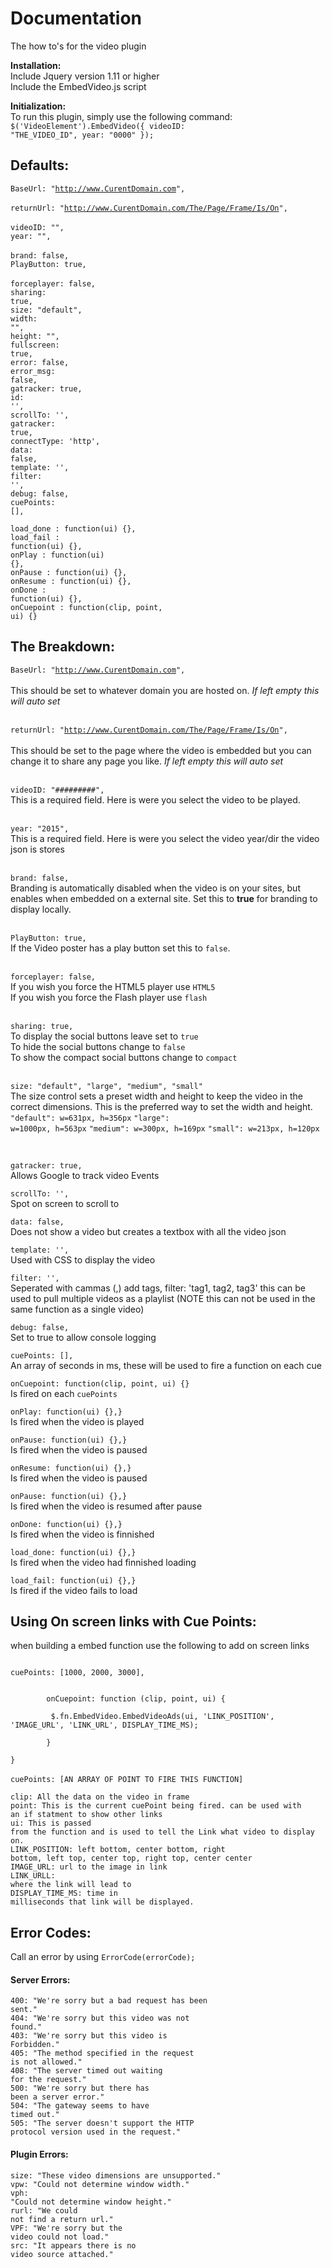 # Documentation
The how to's for the video plugin

<b>Installation:</b> <br />
Include Jquery version 1.11 or higher<br />
Include the EmbedVideo.js script<br />

<b>Initialization:</b><br />
To run this plugin, simply use the following command:<br />
<code>$('VideoElement').EmbedVideo({ videoID: "THE_VIDEO_ID", year: "0000" });</code>
<br />

## Defaults:<br />

<code>BaseUrl: "http://www.CurentDomain.com", </code><br />
<code>returnUrl: "http://www.CurentDomain.com/The/Page/Frame/Is/On", </code><br />
<code>videoID: "", </code><br />
<code>year: "", </code><br />
<code>brand: false, </code><br />
<code>PlayButton: true, </code><br />
<code>forceplayer: false,</code><br />
<code>sharing: true,</code><br />
<code>size: "default",</code><br />
<code>width: "",</code><br />
<code>height: "",</code><br />
<code>fullscreen: true,</code><br />
<code>error: false,</code><br />
<code>error_msg: false,</code><br />
<code>gatracker: true,</code><br />
<code>id: '',</code><br />
<code>scrollTo: '',</code><br />
<code>gatracker: true,</code><br />
<code>connectType: 'http',</code><br />
<code>data: false,</code><br />
<code>template: '',</code><br />
<code>filter: '',</code><br />
<code>debug: false,</code><br />
<code>cuePoints: [],</code><br />

<code>load_done   : function(ui) {},</code><br />
<code>load_fail   : function(ui) {},</code><br />
<code>onPlay      : function(ui) {},</code><br />
<code>onPause     : function(ui) {},</code><br />
<code>onResume    : function(ui) {},</code><br />
<code>onDone      : function(ui) {},</code><br />
<code>onCuepoint  : function(clip, point, ui) {}</code><br />


 



## The Breakdown:<br />

<code>BaseUrl: "http://www.CurentDomain.com", </code><br />
This should be set to whatever domain you are hosted on. <i>If left empty this will auto set</i><br /><br />

<code>returnUrl: "http://www.CurentDomain.com/The/Page/Frame/Is/On", </code><br />
This should be set to the page where the video is embedded but you can change it to share any page you like. <i>If left empty this will auto set</i><br /><br />

<code>videoID: "#########", </code><br />
This is a required field. Here is were you select the video to be played.<br /><br />

<code>year: "2015", </code><br />
This is a required field. Here is were you select the video year/dir the video json is stores<br /><br />

<code>brand: false, </code><br />
Branding is automatically disabled when the video is on your sites, but enables when embedded on a external site. Set this to <b>true</b> for branding to display locally.<br /><br />

<code>PlayButton: true, </code><br />
If the Video poster has a play button set this to <code>false</code>.<br /><br />

<code>forceplayer: false,</code><br />
If you wish you force the HTML5 player use <code>HTML5</code><br />
If you wish you force the Flash player use <code>flash</code><br /><br />

<code>sharing: true,</code><br />
To display the social buttons leave set to <code>true</code><br />
To hide the social buttons change to <code>false</code><br />
To show the compact social buttons change to <code>compact</code><br /><br />

<code>size: "default", "large", "medium", "small"</code><br />
The size control sets a preset width and height to keep the video in the correct dimensions. This is the preferred way to set the width and height.
<br />
<code>"default": w=631px, h=356px</code>
<code>"large": w=1000px, h=563px</code>
<code>"medium": w=300px, h=169px</code>
<code>"small": w=213px, h=120px</code>

<br />

<code>gatracker: true,</code><br />
Allows Google to track video Events<br />

<code>scrollTo: '',</code><br />
Spot on screen to scroll to<br />

<code>data: false,</code><br />
Does not show a video but creates a textbox with all the video json<br />

<code>template: '',</code><br />
Used with CSS to display the video<br />

<code>filter: '',</code><br />
Seperated with cammas (,) add tags, filter: 'tag1, tag2, tag3' this can be used to pull multiple videos as a playlist (NOTE this can not be used in the same function as a single video)<br />

<code>debug: false,</code><br />
Set to true to allow console logging<br />

<code>cuePoints: [],</code><br />
An array of seconds in ms, these will be used to fire a function on each cue<br />

<code>onCuepoint: function(clip, point, ui) {}</code><br />
Is fired on each <code>cuePoints</code><br />

<code>onPlay: function(ui) {},}</code><br />
Is fired when the video is played<br />

<code>onPause: function(ui) {},}</code><br />
Is fired when the video is paused<br />

<code>onResume: function(ui) {},}</code><br />
Is fired when the video is paused<br />

<code>onPause: function(ui) {},}</code><br />
Is fired when the video is resumed after pause<br />

<code>onDone: function(ui) {},}</code><br />
Is fired when the video is finnished<br />

<code>load_done: function(ui) {},}</code><br />
Is fired when the video had finnished loading<br />

<code>load_fail: function(ui) {},}</code><br />
Is fired if the video fails to load<br />

## Using On screen links with Cue Points:<br />
when building a embed function use the following to add on screen links<br />

<code>
cuePoints: [1000, 2000, 3000],<br /><br />
		onCuepoint: function (clip, point, ui) {<br />
		 $.fn.EmbedVideo.EmbedVideoAds(ui, 'LINK_POSITION', 'IMAGE_URL', 'LINK_URL', DISPLAY_TIME_MS);<br />	
		}<br />
}
</code>
<br />
<code>cuePoints: [AN ARRAY OF POINT TO FIRE THIS FUNCTION]</code><br />

<code>clip: All the data on the video in frame</code><br />
<code>point: This is the current cuePoint being fired. can be used with an if statment to show other links</code><br />
<code>ui: This is passed from the function and is used to tell the Link what video to display on.</code><br />
<code>LINK_POSITION: left bottom, center bottom, right bottom, left top, center top, right top, center center</code><br />
<code>IMAGE_URL: url to the image in link</code><br />
<code>LINK_URLL: where the link will lead to</code><br />
<code>DISPLAY_TIME_MS: time in  milliseconds that link will be displayed.</code><br />




## Error Codes:<br />
Call an error by using <code>ErrorCode(errorCode);</code>

#### Server Errors:<br />
<code>400: "We're sorry but a bad request has been sent."</code><br />
<code>404: "We're sorry but this video was not found."</code><br />
<code>403: "We're sorry but this video is Forbidden."</code><br />
<code>405: "The method specified in the request is not allowed."</code><br />
<code>408: "The server timed out waiting for the request."</code><br />
<code>500: "We're sorry but there has been a server error."</code><br />
<code>504: "The gateway seems to have timed out."</code><br />
<code>505: "The server doesn't support the HTTP protocol version used in the request."</code><br />

#### Plugin Errors:<br />
<code>size: "These video dimensions are unsupported."</code><br />
<code>vpw: "Could not determine window width."</code><br />
<code>vph: "Could not determine window height."</code><br />
<code>rurl: "We could not find a return url."</code><br />
<code>VPF: "We're sorry but the video could not load."</code><br />
<code>src: "It appears there is no video source attached."</code><br />
